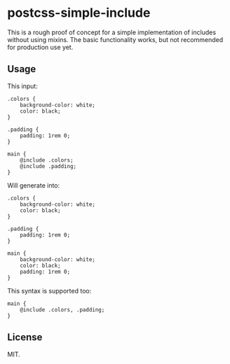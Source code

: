 # postcss-simple-include

This is a rough proof of concept for a simple implementation of includes without using mixins. The basic functionality works, but not recommended for production use yet.

## Usage

This input:

    .colors {
        background-color: white;
        color: black;
    }

    .padding {
        padding: 1rem 0;
    }

    main {
        @include .colors;
        @include .padding;
    }

Will generate into:

    .colors {
        background-color: white;
        color: black;
    }

    .padding {
        padding: 1rem 0;
    }

    main {
        background-color: white;
        color: black;
        padding: 1rem 0;
    }

This syntax is supported too:

    main {
        @include .colors, .padding;
    }

## License

MIT.
